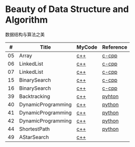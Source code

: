 Beauty of Data Structure and Algorithm
===
数据结构与算法之美

| # | Title | MyCode | Reference |
|---| ----- | ------ | --------- |
|05| Array | [c++](05_Array)|[c-cpp](https://github.com/wangzheng0822/algo/tree/master/c-cpp/05_array)|
|06| LinkedList | [c++](06_LinkedList)|[c-cpp](https://github.com/wangzheng0822/algo/tree/master/c-cpp/06_linkedlist)|
|07| LinkedList | [c++](06_LinkedList)|[c-cpp](https://github.com/wangzheng0822/algo/tree/master/c-cpp/07_linkedlist)|
|15| BinarySearch | [c++](15_BinarySearch)|[c-cpp](https://github.com/wangzheng0822/algo/tree/master/c-cpp/15_bsearch)|
|16| BinarySearch | [c++](16_BinarySearch)|[c-cpp](https://github.com/wangzheng0822/algo/tree/master/c-cpp/16_bsearch)|
|39| Backtracking | [c++](39_Backtracking)|[pyhton](https://github.com/wangzheng0822/algo/tree/master/python/39_back_track)| 
|40| DynamicProgramming | [c++](40_DynamicProgramming)|[python](https://github.com/wangzheng0822/algo/tree/master/python/40_dynamic_programming)|
|41| DynamicProgramming | [c++](41_DynamicProgramming)|[python](https://github.com/wangzheng0822/algo/tree/master/python/41_dynamic_programming)|
|42| DynamicProgramming | [c++](42_DynamicProgramming)|[python](https://github.com/wangzheng0822/algo/tree/master/python/42_dynamic_programming)|
|44| ShortestPath | [c++](44_ShortestPath)|[python](https://github.com/wangzheng0822/algo/tree/master/python/44_shortest_path)|
|49| AStarSearch | [c++](49_AStarSearch)| |